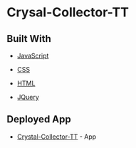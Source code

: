 # Crysal-Collector-TT


## Built With

* [JavaScript](https://developer.mozilla.org/en-US/docs/Web/JavaScript)

* [CSS](https://developer.mozilla.org/en-US/docs/Web/CSS)

* [HTML](https://developer.mozilla.org/en-US/docs/Web/HTML)

* [JQuery](https://api.jquery.com/)

## Deployed App
* [Crystal-Collector-TT](https://marleeg.github.io/Crysal-Collector-TT/) - App